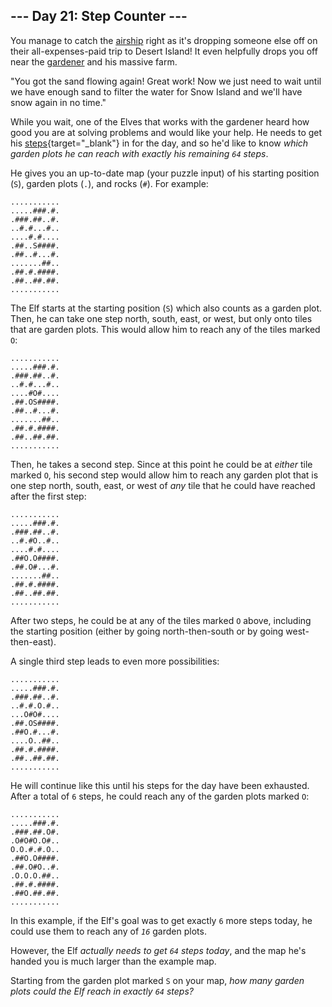 ## \-\-- Day 21: Step Counter \-\--

You manage to catch the [airship](7) right as it\'s dropping someone
else off on their all-expenses-paid trip to Desert Island! It even
helpfully drops you off near the [gardener](5) and his massive farm.

\"You got the sand flowing again! Great work! Now we just need to wait
until we have enough sand to filter the water for Snow Island and we\'ll
have snow again in no time.\"

While you wait, one of the Elves that works with the gardener heard how
good you are at solving problems and would like your help. He needs to
get his
[steps](https://en.wikipedia.org/wiki/Pedometer){target="_blank"} in for
the day, and so he\'d like to know *which garden plots he can reach with
exactly his remaining `64` steps*.

He gives you an up-to-date map (your puzzle input) of his starting
position (`S`), garden plots (`.`), and rocks (`#`). For example:

    ...........
    .....###.#.
    .###.##..#.
    ..#.#...#..
    ....#.#....
    .##..S####.
    .##..#...#.
    .......##..
    .##.#.####.
    .##..##.##.
    ...........

The Elf starts at the starting position (`S`) which also counts as a
garden plot. Then, he can take one step north, south, east, or west, but
only onto tiles that are garden plots. This would allow him to reach any
of the tiles marked `O`:

    ...........
    .....###.#.
    .###.##..#.
    ..#.#...#..
    ....#O#....
    .##.OS####.
    .##..#...#.
    .......##..
    .##.#.####.
    .##..##.##.
    ...........

Then, he takes a second step. Since at this point he could be at
*either* tile marked `O`, his second step would allow him to reach any
garden plot that is one step north, south, east, or west of *any* tile
that he could have reached after the first step:

    ...........
    .....###.#.
    .###.##..#.
    ..#.#O..#..
    ....#.#....
    .##O.O####.
    .##.O#...#.
    .......##..
    .##.#.####.
    .##..##.##.
    ...........

After two steps, he could be at any of the tiles marked `O` above,
including the starting position (either by going north-then-south or by
going west-then-east).

A single third step leads to even more possibilities:

    ...........
    .....###.#.
    .###.##..#.
    ..#.#.O.#..
    ...O#O#....
    .##.OS####.
    .##O.#...#.
    ....O..##..
    .##.#.####.
    .##..##.##.
    ...........

He will continue like this until his steps for the day have been
exhausted. After a total of `6` steps, he could reach any of the garden
plots marked `O`:

    ...........
    .....###.#.
    .###.##.O#.
    .O#O#O.O#..
    O.O.#.#.O..
    .##O.O####.
    .##.O#O..#.
    .O.O.O.##..
    .##.#.####.
    .##O.##.##.
    ...........

In this example, if the Elf\'s goal was to get exactly `6` more steps
today, he could use them to reach any of *`16`* garden plots.

However, the Elf *actually needs to get `64` steps today*, and the map
he\'s handed you is much larger than the example map.

Starting from the garden plot marked `S` on your map, *how many garden
plots could the Elf reach in exactly `64` steps?*
